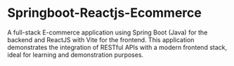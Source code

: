 # Springboot-Reactjs-Ecommerce
A full-stack E-commerce application using Spring Boot (Java) for the backend and ReactJS with Vite for the frontend. This application demonstrates the integration of RESTful APIs with a modern frontend stack, ideal for learning and demonstration purposes.
